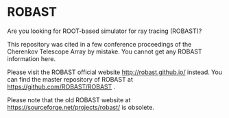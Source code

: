 # ROBAST
Are you looking for ROOT-based simulator for ray tracing (ROBAST)?

This repository was cited in a few conference proceedings of the Cherenkov Telescope Array by mistake. You cannot get any ROBAST information here.

Please visit the ROBAST official website http://robast.github.io/ instead. You can find the master repository of ROBAST at https://github.com/ROBAST/ROBAST .

Please note that the old ROBAST website at https://sourceforge.net/projects/robast/ is obsolete.
